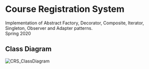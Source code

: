 # Course Registration System
Implementation of Abstract Factory, Decorator, Composite, Iterator, Singleton, Observer and Adapter patterns.  
Spring 2020
## Class Diagram

![CRS_ClassDiagram](https://user-images.githubusercontent.com/45317395/87359639-dfcd3c80-c570-11ea-9ae1-bf5b25d7c0f8.png)
